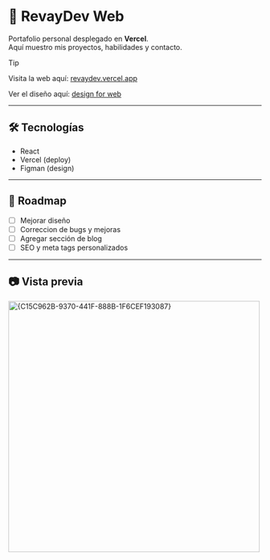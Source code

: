 # 🚀 RevayDev Web

Portafolio personal desplegado en **Vercel**.  
Aquí muestro mis proyectos, habilidades y contacto.

> [!TIP]
> Visita la web aquí: [revaydev.vercel.app](https://revaydev.vercel.app)
> 
> Ver el diseño aquí: [design for web](https://www.figma.com/design/w3izf0e7M9nHqHA8cxpvir/Web_RevayDev?node-id=0-1&p=f)

---

## 🛠️ Tecnologías
- React
- Vercel (deploy)
- Figman (design)

---

## 📌 Roadmap
- [ ] Mejorar diseño
- [ ] Correccion de bugs y mejoras
- [ ] Agregar sección de blog  
- [ ] SEO y meta tags personalizados  

---

## 📷 Vista previa
<img width="500" alt="{C15C962B-9370-441F-888B-1F6CEF193087}" src="https://github.com/user-attachments/assets/e0517049-1c04-4379-ae13-9d2ee29f83e6" />

